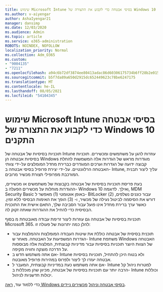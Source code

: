 ```yaml
---
title: שימוש Microsoft Intune בסיסי אבטחה כדי לקבוע את התצורה של Windows 10 התקנים
ms.author: v-aiyengar
author: AshaIyengar21
manager: dansimp
ms.date: 12/03/2020
ms.audience: Admin
ms.topic: article
ms.service: o365-administration
ROBOTS: NOINDEX, NOFOLLOW
localization_priority: Normal
ms.collection: Adm_O365
ms.custom:
- "9004135"
- "7211"
ms.openlocfilehash: a94c6b72df3874ee80413adac86d60306175734b6ff28b2e015e05eec6f3838b
ms.sourcegitcommit: b5f7da89a650d2915dc652449623c78be6247175
ms.translationtype: MT
ms.contentlocale: he-IL
ms.lasthandoff: 08/05/2021
ms.locfileid: "54104345"
---
```

# <a name="use-microsoft-intune-security-baselines-to-configure-windows-10-devices"></a>שימוש Microsoft Intune בסיסי אבטחה כדי לקבוע את התצורה של Windows 10 התקנים

תוכניות בסיסיות של אבטחה של Intune עוזרות להגן על משתמשים ומכשירים. תוכניות בסיסיות אבטחה הן Windows מוגדרות מראש של הגדרות אלה המשמשות להחלת קבוצה ידועה של הגדרות וערכים המוגדרים כברירת מחדל המומלצים על-ידי צוותי האבטחה הרלוונטיים. על-ידי יצירת פרופיל בסיסי אבטחה ב- Intune, עליך ליצור תבנית המורכבת מפרופילי תצורת מכשיר מרובים.

בעת פריסת תוכניות בסיסיות של אבטחה בקבוצות של משתמשים או מכשירים, ההגדרות מוחלות על מכשירים הפעלה ב- Windows 10 ואילך. לדוגמה, MDM Security Basic באופן אוטומטי (1) מאפשר ל- BitLocker עבור כוננים נשלפים, (2) דורש את הסיסמה לביטול נעילה של מכשיר, ו- (3) הופך את האימות הבסיסי ללא זמין. כאשר ערך ברירת מחדל אינו פועל עבור הסביבה שלך, התאם אישית את התוכנית הבסיסית כדי להחיל את ההגדרות שאתה זקוק לה.

תוכניות בסיסיות של אבטחה גם עוזרות ליצור זרימת עבודה מאובטחת מ בסוף Microsoft 365. להלן כמה יתרונות של פעולה זו:

- תוכנית בסיסית של אבטחה כוללת את שיטות העבודה המומלצות וההמלצות עבור הגדרות המשפיעות על האבטחה. מאחר ש- Intune משתפת Windows האבטחה של הצוות היוצר תוכניות בסיסיות עבור מדיניות קבוצתית, המלצות אלה מבוססות על הדרכה מוצקה וחוויה מקיפה.
- אם אתה משתמש חדש ב- Intune ולא בטוח היכן להתחיל, תוכניות בסיסיות אבטחה יעזרו לך ליצור ולפרוס במהירות פרופיל מאובטח.
- אם אתה משתמש כעת במדיניות קבוצתית, המעבר ל- Intune למטרות ניהול קל הרבה יותר עם תוכניות בסיסיות של אבטחה, מכיוון שהן מוכללות ב- Intune וכוללות יכולות חדשניות לניהול.

כדי ללמוד עוד, [ראה Windows בסיסי אבטחה וניהול](https://go.microsoft.com/fwlink/?linkid=2141503) [מכשירים ניידים](https://go.microsoft.com/fwlink/?linkid=2141701).